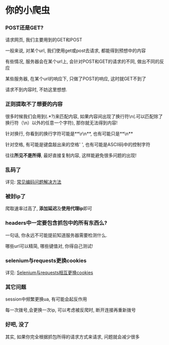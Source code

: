 # 你的小爬虫


### POST还是GET?

请求网页, 我们主要用到的GET和POST

一般来说, 对某个url, 我们使用get或post去请求, 都能得到预想中的内容

有些情况, 服务器会在某个url上, 会针对POST和GET的请求的不同, 做出不同的反应

某些服务器, 在某个url的响应下, 只做了POST的响应, 这时就GET不到了

请求不到内容时, 不妨这里想想.

### 正则提取不了想要的内容

很多时候我们会用到(.*?)来匹配内容, 如果内容间出现了换行符\n(.可以匹配除了换行符（\n）以外的任意一个字符), 那你就无法得到内容!

针对换行, 你看到的换行字符可能是**\r\n**, 也有可能只是**\n**

针对空格, 有可能是键盘敲出来的空格' ', 也有可能是ASCII码中的控制字符

往往**所见不是所得**, 最好直接复制内容, 这样能避免很多问题的出现!

### 乱码了

详见: [常见编码问题解决方法](https://github.com/Adj325/Python/blob/master/WebSpiders/decode-encode/常见编码问题解决方法.md)

### 被封ip了

爬取速率过高了, **添加延迟**及**使用代理ip**即可

### headers中一定要包含抓包中的所有东西么?

一句话, 你永远不可能提前知道服务器需要检测什么.

哪些url可以精简, 哪些键值对, 你得自己测试!

### selenium与requests更换cookies

详见: [Selenium与requests相互更换cookies](https://github.com/Adj325/Python/blob/master/Selenium/Selenium%E4%B8%8Erequests%E7%9B%B8%E4%BA%92%E6%9B%B4%E6%8D%A2cookies.md)

### 其它问题
session中频繁更换ua, 有可能会起反作用

每一次拨号,会更换一次ip, 可以考虑被反爬时, 断开连接再重新拨号

### 好吧, 没了

其实, 如果你完全根据抓包所得的请求方式来请求, 问题就会减少很多

